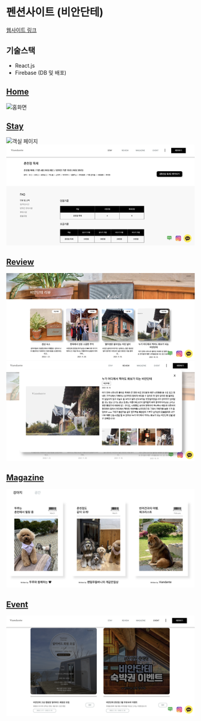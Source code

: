 # 펜션사이트 (비안단테)
[웹사이트 링크](https://viandante-149df.web.app/)

## 기술스택
- React.js
- Firebase (DB 및 배포)

## [Home](./src/routes/Home.js)
![홈화면](./screenshot/home.png)

## [Stay](./src/routes/StayDetail.js)
![객실 페이지](./screenshot/stay1.png)
![객실 페이지](./screenshot/stay2.png)

## [Review](./src/routes/Review.js)
![리뷰 페이지](./screenshot/reviews.png)
![리뷰 팝업](./screenshot/review.png)

## [Magazine](./src/routes/Magazine.js)
![매거진 페이지](./screenshot/magazine.png)

## [Event](./src/routes/Event.js)
![이벤트 페이지](./screenshot/event.png)
